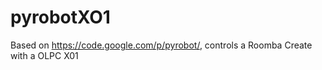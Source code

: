 pyrobotXO1
==========

Based on https://code.google.com/p/pyrobot/, controls a Roomba Create with a OLPC X01
